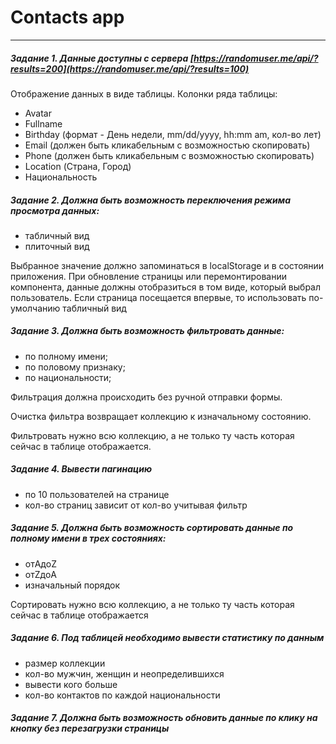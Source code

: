 # Contacts app
***

##### Задание 1. Данные доступны с сервера [https://randomuser.me/api/?results=200](https://randomuser.me/api/?results=100)

Отображение данных в виде таблицы.
Колонки ряда таблицы:

- Avatar
- Fullname
- Birthday (формат - День недели, mm/dd/yyyy, hh:mm am, кол-во лет)
- Email (должен быть кликабельным с возможностью скопировать)
- Phone (должен быть кликабельным с возможностью скопировать)
- Location (Страна, Город)
- Национальность

##### Задание 2. Должна быть возможность переключения режима просмотра данных:

- табличный вид
- плиточный вид

Выбранное значение должно запоминаться в localStorage и в состоянии приложения.
При обновление страницы или перемонтировании компонента, данные должны
отобразиться в том виде, который выбрал пользователь. Если страница посещается
впервые, то использовать по-умолчанию табличный вид

##### Задание 3. Должна быть возможность фильтровать данные:

- по полному имени;
- по половому признаку;
- по национальности;

Фильтрация должна происходить без ручной отправки формы.

Очистка фильтра возвращает коллекцию к изначальному состоянию.

Фильтровать нужно всю коллекцию, а не только ту часть которая сейчас в таблице
отображается.

##### Задание 4. Вывести пагинацию

- по 10 пользователей на странице
- кол-во страниц зависит от кол-во учитывая фильтр

##### Задание 5. Должна быть возможность сортировать данные по полному имени в трех состояниях:

- отAдоZ
- отZдоA
- изначальный порядок

Сортировать нужно всю коллекцию, а не только ту часть которая сейчас в таблице
отображается

##### Задание 6. Под таблицей необходимо вывести статистику по данным

- размер коллекции
- кол-во мужчин, женщин и неопределившихся
- вывести кого больше
- кол-во контактов по каждой национальности

##### Задание 7. Должна быть возможность обновить данные по клику на кнопку без перезагрузки страницы